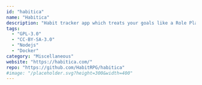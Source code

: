 ```yaml
---
id: "habitica"
name: "Habitica"
description: "Habit tracker app which treats your goals like a Role Playing Game."
tags:
  - "GPL-3.0"
  - "CC-BY-SA-3.0"
  - "Nodejs"
  - "Docker"
category: "Miscellaneous"
website: "https://habitica.com/"
repo: "https://github.com/HabitRPG/habitica"
#image: "/placeholder.svg?height=300&width=400"
---
```


